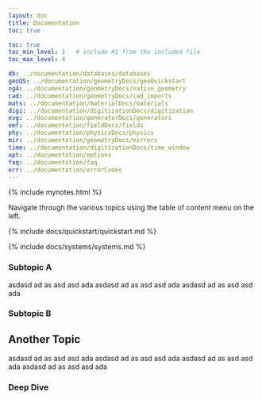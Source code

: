 ```yaml
---
layout: doc
title: Documentation
toc: true

toc: true
toc_min_level: 1   # include H1 from the included file
toc_max_level: 4

db: ../documentation/databases/databases
geoQS: ../documentation/geometryDocs/geoQuickstart
ng4: ../documentation/geometryDocs/native_geometry
cad: ../documentation/geometryDocs/cad_imports
mats: ../documentation/materialDocs/materials
digi: ../documentation/digitizationDocs/digitization
evg: ../documentation/generatorDocs/generators
emf: ../documentation/fieldDocs/fields
phy: ../documentation/physicsDocs/physics
mir: ../documentation/geometryDocs/mirrors
time: ../documentation/digitizationDocs/time_window
opt: ../documentation/options
faq: ../documentation/faq
err: ../documentation/errorCodes
---
```


{% include mynotes.html %}

Navigate through the various topics using the table of content menu on the left.

{% include docs/quickstart/quickstart.md %}


{% include docs/systems/systems.md %}




### Subtopic A
asdasd ad as
asd asd 
ada
asdasd ad as
asd asd 
ada
asdasd ad as
asd asd 
ada

### Subtopic B

## Another Topic
asdasd ad as
asd asd 
ada
asdasd ad as
asd asd 
ada
asdasd ad as
asd asd 
ada
asdasd ad as
asd asd 
ada

### Deep Dive


[databases]: /home/assets/images/databases.png

[systems]:  /home/assets/images/systems.png

[geometry]: /home/assets/images/examples/scintillator_array/geometry.png

[materials]: /home/assets/images/materials.png

[digitization]: /home/assets/images/digitization.png

[generator]: /home/assets/images/generator.png

[em_fields]: /home/assets/images/em_fields.png

[physics]: /home/assets/images/physics.png

[mirrors]: /home/assets/images/mirrors.png

[time_window]: /home/assets/images/time_window.png

[options]: /home/assets/images/options.png

[faq]: /home/assets/images/faq.png

[exit_codes]: /home/assets/images/exit_codes.png

[doxygen]: /home/assets/images/doxygen.png


